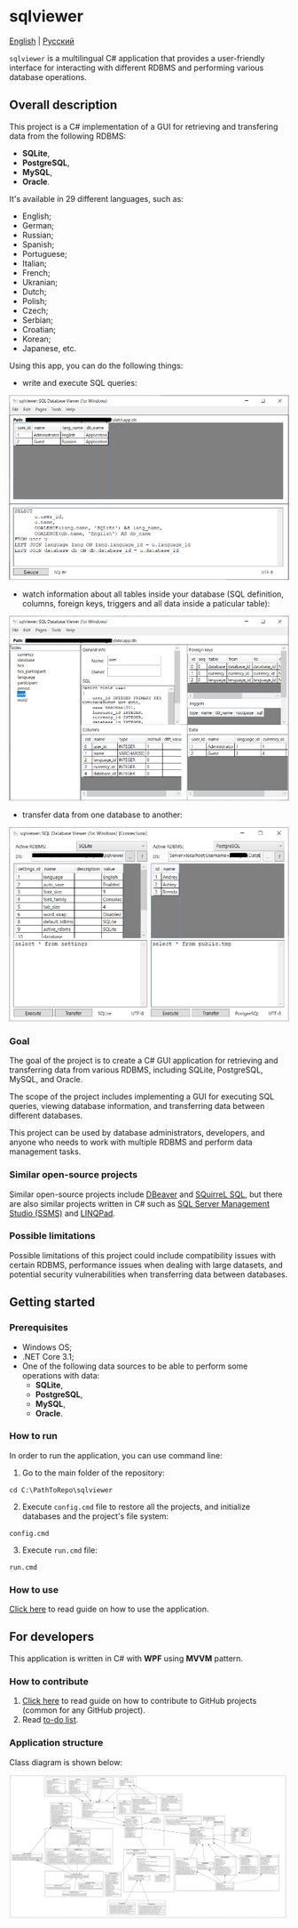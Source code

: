 # sqlviewer 

[English](README.md) | [Русский](README.ru.md)

`sqlviewer` is a multilingual C# application that provides a user-friendly interface for interacting with different RDBMS and performing various database operations.

## Overall description 

This project is a C# implementation of a GUI for retrieving and transfering data from the following RDBMS: 
- **SQLite**,
- **PostgreSQL**,
- **MySQL**,
- **Oracle**. 

It's available in 29 different languages, such as: 
- English;
- German;
- Russian;
- Spanish;
- Portuguese;
- Italian;
- French;
- Ukranian;
- Dutch;
- Polish;
- Czech;
- Serbian;
- Croatian;
- Korean;
- Japanese, etc. 

Using this app, you can do the following things: 

- write and execute SQL queries:

![Example (UI, query)](docs/img/ui_query.png)

- watch information about all tables inside your database (SQL definition, columns, foreign keys, triggers and all data inside a paticular table): 

![Example (UI, tables)](docs/img/ui_tables.png)

- transfer data from one database to another:

![Example (UI, connections)](docs/img/ui_connections.png)

### Goal

The goal of the project is to create a C# GUI application for retrieving and transferring data from various RDBMS, including SQLite, PostgreSQL, MySQL, and Oracle.

The scope of the project includes implementing a GUI for executing SQL queries, viewing database information, and transferring data between different databases.

This project can be used by database administrators, developers, and anyone who needs to work with multiple RDBMS and perform data management tasks.

### Similar open-source projects

Similar open-source projects include [DBeaver](https://github.com/dbeaver/dbeaver) and [SQuirreL SQL](https://github.com/squirrel-sql-client), but there are also similar projects written in C# such as [SQL Server Management Studio (SSMS)](https://docs.microsoft.com/en-us/sql/ssms/download-sql-server-management-studio-ssms?view=sql-server-ver15) and [LINQPad](http://linqpad.net/).

### Possible limitations

Possible limitations of this project could include compatibility issues with certain RDBMS, performance issues when dealing with large datasets, and potential security vulnerabilities when transferring data between databases.

## Getting started

### Prerequisites

- Windows OS; 
- .NET Core 3.1; 
- One of the following data sources to be able to perform some operations with data: 
    - **SQLite**,
    - **PostgreSQL**,
    - **MySQL**,
    - **Oracle**.

### How to run 

In order to run the application, you can use command line: 
1. Go to the main folder of the repository: 
```
cd C:\PathToRepo\sqlviewer 
```
2. Execute `config.cmd` file to restore all the projects, and initialize databases and the project's file system: 
```
config.cmd
```
3. Execute `run.cmd` file: 
```
run.cmd 
```

### How to use 

[Click here](docs/HowToUse.md) to read guide on how to use the application. 

## For developers 

This application is written in C# with **WPF** using **MVVM** pattern. 

### How to contribute

1. [Click here](https://docs.github.com/en/get-started/quickstart/contributing-to-projects) to read guide on how to contribute to GitHub projects (common for any GitHub project). 
2. Read [to-do list](docs/TODO.md). 

### Application structure 

Class diagram is shown below:

![Class diagram: SqlViewer](docs/img/sqlviewer_classdiagram.png)
